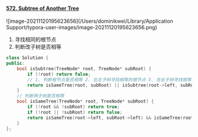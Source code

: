 #### [572. Subtree of Another Tree](https://leetcode-cn.com/problems/subtree-of-another-tree/)

![image-20211120195623656](/Users/dominikwei/Library/Application Support/typora-user-images/image-20211120195623656.png)

1. 寻找相同的根节点
2. 判断改子树是否相等

```c++
class Solution {
public:
    bool isSubtree(TreeNode* root, TreeNode* subRoot) {
        if (!root) return false;
      	// 1. 判断根节点是否相等 2. 在左子树寻找相等的根节点 3. 在右子树寻找相等的根节点
        return isSameTree(root, subRoot) || isSubtree(root->left, subRoot) || isSubtree(root->right, subRoot);
    }
  	// 判断两子树是否相等
    bool isSameTree(TreeNode* root, TreeNode* subRoot) {
        if (!root && !subRoot) return true;
        if (!root || !subRoot) return false;
        return isSameTree(root->left, subRoot->left) && isSameTree(root->right, subRoot->right) && root->val == subRoot->val;
    }
};
```

